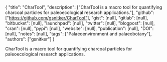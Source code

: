 {
  "title": "CharTool",
  "description": ["CharTool is a macro tool for quantifying charcoal particles for paleoecological research applications."],
  "github": ["https://github.com/gsnitker/CharTool"],
  "gist": [null],
  "gitlab": [null],
  "bitbucket": [null],
  "launchpad": [null],
  "twitter": [null],
  "blogpost": [null],
  "cran": [null],
  "pypi": [null],
  "website": [null],
  "publication": [null],
  "DOI": [null],
  "notes": [null],
  "tags": ["Palaeoenvironment and palaeobotany"],
  "authors": ["gsnitker"]
}

<!-- Generated by csv2md.R – do not edit by hand -->

CharTool is a macro tool for quantifying charcoal particles for paleoecological research applications.